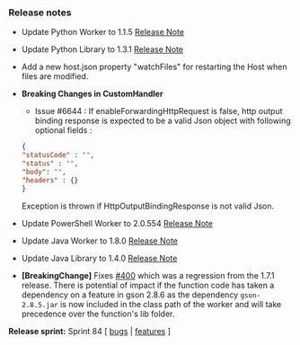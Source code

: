 ### Release notes
<!-- Please add your release notes in the following format:
- My change description (#PR)
-->

- Update Python Worker to 1.1.5 [Release Note](https://github.com/Azure/azure-functions-python-worker/releases/tag/1.1.5)
- Update Python Library to 1.3.1 [Release Note](https://github.com/Azure/azure-functions-python-library/releases/tag/1.3.1)
- Add a new host.json property "watchFiles" for restarting the Host when files are modified.

- **Breaking Changes in CustomHandler**
    -  Issue #6644 : If enableForwardingHttpRequest is false, http output binding response is expected to be a valid Json object with following optional fields :
    ```json
    {
    "statusCode" : "",
    "status" : "",
    "body": "",
    "headers" : {}
    }
    ```
    Exception is thrown if HttpOutputBindingResponse is not valid Json.
- Update PowerShell Worker to 2.0.554 [Release Note](https://github.com/Azure/azure-functions-powershell-worker/releases/tag/v2.0.554)

- Update Java Worker to 1.8.0 [Release Note](https://github.com/Azure/azure-functions-java-worker/releases/tag/1.8.0)
- Update Java Library to 1.4.0 [Release Note](https://github.com/Azure/azure-functions-java-library)
- **[BreakingChange]** Fixes [#400](https://github.com/Azure/azure-functions-java-worker/issues/400) which was a regression from the 1.7.1 release.
There is potential of impact if the function code has taken a dependency on a feature in gson 2.8.6 as the dependency `gson-2.8.5.jar` is now included in the class path of the worker and will take precedence over the function's lib folder.

**Release sprint:** Sprint 84
[ [bugs](https://github.com/Azure/azure-functions-host/issues?q=is%3Aissue+milestone%3A%22Functions+Sprint+84%22+label%3Abug+is%3Aclosed) | [features](https://github.com/Azure/azure-functions-host/issues?q=is%3Aissue+milestone%3A%22Functions+Sprint+84%22+label%3Afeature+is%3Aclosed) ]